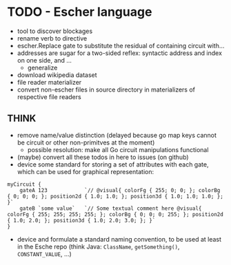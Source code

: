 # TODO - Escher language

* tool to discover blockages
* rename verb to directive
* escher.Replace gate to substitute the residual of containing circuit with…
* addresses are sugar for a two-sided reflex:
  syntactic address and index on one side, and ...
	* generalize
* download wikipedia dataset
* file reader materializer
* convert non-escher files in source directory in materializers of respective file readers

## THINK

* remove name/value distinction (delayed because go map keys cannot be circuit or other non-primitves at the moment)
	* possible resolution: make all Go circuit manipulations functional
* (maybe) convert all these todos in here to issues (on github)
* device some standard for storing a set of attributes with each gate,
  which can be used for graphical representation:
```escher
myCircuit {
	gateA 123            `// @visual{ colorFg { 255; 0; 0; }; colorBg { 0; 0; 0; }; position2d { 1.0; 1.0; }; position3d { 1.0; 1.0; 1.0; }; }`
	gateB `some value`   `// Some textual comment here @visual{ colorFg { 255; 255; 255; 255; }; colorBg { 0; 0; 0; 255; }; position2d { 1.0; 2.0; }; position3d { 1.0; 2.0; 3.0; }; }`
}
```
* device and formulate a standard naming convention,
  to be used at least in the Esche repo
  (think Java: `ClassName`, `getSomething()`, `CONSTANT_VALUE`, ...)

